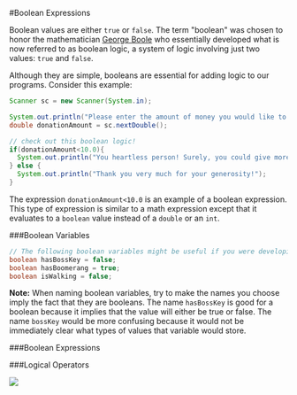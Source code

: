 #Boolean Expressions

Boolean values are either `true` or `false`. The term "boolean" was chosen to honor the mathematician [George Boole](http://en.wikipedia.org/wiki/George_Boole) who essentially developed what is now referred to as boolean logic, a system of logic involving just two values: `true` and `false`.

Although they are simple, booleans are essential for adding logic to our programs. Consider this example:

```java
Scanner sc = new Scanner(System.in);

System.out.println("Please enter the amount of money you would like to donate.");
double donationAmount = sc.nextDouble();

// check out this boolean logic!
if(donationAmount<10.0){
  System.out.println("You heartless person! Surely, you could give more than that!");
} else {
  System.out.println("Thank you very much for your generosity!");
}
```

The expression `donationAmount<10.0` is an example of a boolean expression. This type of expression is similar to a math expression except that it evaluates to a `boolean` value instead of a `double` or an `int`.

###Boolean Variables
```java
// The following boolean variables might be useful if you were developing a video game
boolean hasBossKey = false;
boolean hasBoomerang = true;
boolean isWalking = false;
```
**Note:** When naming boolean variables, try to make the names you choose imply the fact that they are booleans. The name `hasBossKey` is good for a boolean because it implies that the value will either be true or false. The name `bossKey` would be more confusing because it would not be immediately clear what types of values that variable would store.

###Boolean Expressions

###Logical Operators



![](http://christensenacademy.org/img/signature.png)

